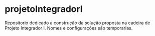 # projetoIntegradorI
Repositorio dedicado a construção da solução proposta na cadeira de Projeto Integrador I. Nomes e configurações são temporarias. 
